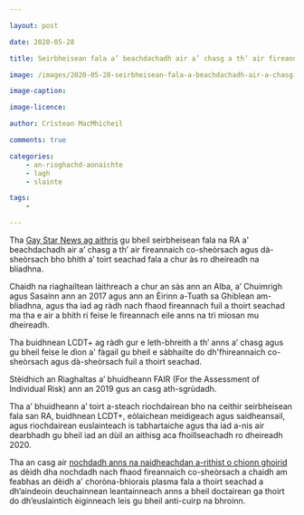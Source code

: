 ```yaml
---

layout: post

date: 2020-05-28

title: Seirbheisean fala a’ beachdachadh air a’ chasg a th’ air fireannaich co-sheòrsach agus dà-sheòrsach a chur às

image: /images/2020-05-28-seirbheisean-fala-a-beachdachadh-air-a-chasg-a-th-air-fireannaich-co-sheorsach-agus-da-sheorsach-a-chur-as.jpg

image-caption:

image-licence:

author: Crìstean MacMhìcheil

comments: true

categories:
    - an-rioghachd-aonaichte
    - lagh
    - slainte

tags:
    - 

---
```


Tha [Gay Star News ag aithris](https://www.gaystarnews.com/article/uk-may-lift-its-gay-and-bi-blood-donation-ban-this-year/) gu bheil seirbheisean fala na RA a' beachdachadh air a’ chasg a th’ air fireannaich co-sheòrsach agus dà-sheòrsach bho bhith a’ toirt seachad fala a chur às ro dheireadh na bliadhna.

<!--more-->

Chaidh na riaghailtean làithreach a chur an sàs ann an Alba, a’ Chuimrigh agus Sasainn ann an 2017 agus ann an Èirinn a-Tuath sa Ghiblean am-bliadhna, agus tha iad ag ràdh nach fhaod fireannach fuil a thoirt seachad ma tha e air a bhith ri feise le fireannach eile anns na trì mìosan mu dheireadh.

Tha buidhnean LCDT+ ag ràdh gur e leth-bhreith a th’ anns a’ chasg agus gu bheil feise le dìon a' fàgail gu bheil e sàbhailte do dh'fhireannaich co-sheòrsach agus dà-sheòrsach fuil a thoirt seachad.

Stèidhich an Riaghaltas a’ bhuidheann FAIR (For the Assessment of Individual Risk) ann an 2019 gus an casg ath-sgrùdadh.

Tha a’ bhuidheann a’ toirt a-steach riochdairean bho na ceithir seirbheisean fala san RA, buidhnean LCDT+, eòlaichean meidigeach agus saidheansail, agus riochdairean euslainteach is tabhartaiche agus tha iad a-nis air dearbhadh gu bheil iad an dùil an aithisg aca fhoillseachadh ro dheireadh 2020.

Tha an casg air [nochdadh anns na naidheachdan a-rithist o chionn ghoirid](https://www.itv.com/news/2020-05-02/gay-and-bisexual-men-to-be-excluded-from-covid-19-plasma-trial/) as dèidh dha nochdadh nach fhaod fireannaich co-sheòrsach a chaidh am feabhas an dèidh a' choròna-bhìorais plasma fala a thoirt seachad a dh’aindeoin deuchainnean leantainneach anns a bheil doctairean ga thoirt do dh’euslaintich èiginneach leis gu bheil anti-cuirp na bhroinn.
